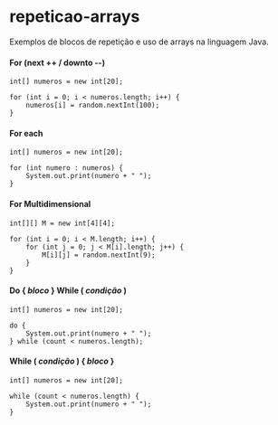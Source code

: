 # repeticao-arrays
Exemplos de blocos de repetição e uso de arrays na linguagem Java.

#### For (next ++ / downto --)
```
int[] numeros = new int[20];
	
for (int i = 0; i < numeros.length; i++) {
	numeros[i] = random.nextInt(100);
}
```

#### For each

```
int[] numeros = new int[20];

for (int numero : numeros) {
	System.out.print(numero + " ");
}
```

#### For Multidimensional

```
int[][] M = new int[4][4];

for (int i = 0; i < M.length; i++) {
	for (int j = 0; j < M[i].length; j++) {
		M[i][j] = random.nextInt(9);
	}
}
```

#### Do { *bloco* } While ( *condição* )

```
int[] numeros = new int[20];
	
do {
	System.out.print(numero + " ");
} while (count < numeros.length);
```

#### While ( *condição* ) { *bloco* }

```
int[] numeros = new int[20];
	
while (count < numeros.length) {
	System.out.print(numero + " ");
} 
```